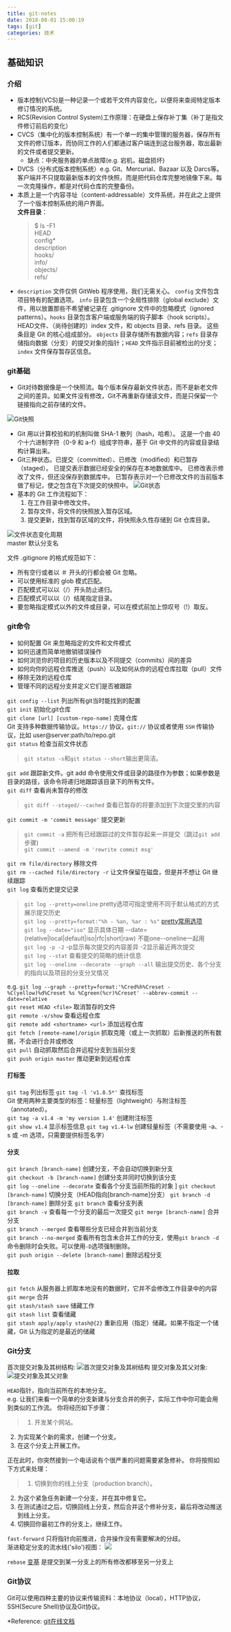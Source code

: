 ```yaml
---
title: git-notes
date: 2018-08-01 15:00:19
tags: [git]
categories: 技术
---
```

## 基础知识
### 介绍
- 版本控制(VCS)是一种记录一个或若干文件内容变化，以便将来查阅特定版本修订情况的系统。
- RCS(Revision Control System)工作原理：在硬盘上保存补丁集（补丁是指文件修订前后的变化）
- CVCS（集中化的版本控制系统）有一个单一的集中管理的服务器，保存所有文件的修订版本，而协同工作的人们都通过客户端连到这台服务器，取出最新的文件或者提交更新。  
	- 缺点：中央服务器的单点故障(e.g. 宕机，磁盘损坏)
- DVCS（分布式版本控制系统）e.g. Git、Mercurial、Bazaar 以及 Darcs等。客户端并不只提取最新版本的文件快照，而是把代码仓库完整地镜像下来。每一次克隆操作，都是对代码仓库的完整备份。  
- 本质上是一个内容寻址（content-addressable）文件系统，并在此之上提供了一个版本控制系统的用户界面。  
**文件目录**：  
	> $ ls -F1  
	HEAD  
	config*  
	description  
	hooks/  
	info/  
	objects/  
	refs/  

<!-- more -->
- `description` 文件仅供 GitWeb 程序使用，我们无需关心。 `config` 文件包含项目特有的配置选项。 `info` 目录包含一个全局性排除（global exclude）文件，用以放置那些不希望被记录在 .gitignore 文件中的忽略模式（ignored patterns）。`hooks` 目录包含客户端或服务端的钩子脚本（hook scripts）。HEAD文件、（尚待创建的）index 文件，和 objects 目录、refs 目录。 这些条目是 Git 的核心组成部分。 `objects` 目录存储所有数据内容；`refs` 目录存储指向数据（分支）的提交对象的指针；`HEAD` 文件指示目前被检出的分支；`index` 文件保存暂存区信息。  



### git基础
- Git对待数据像是一个快照流。每个版本保存最新文件状态，而不是新老文件之间的差异。如果文件没有修改，Git不再重新存储该文件，而是只保留一个链接指向之前存储的文件。  

![Git快照](https://git-scm.com/book/en/v2/images/snapshots.png)  

- Git 用以计算校验和的机制叫做 SHA-1 散列（hash，哈希）。 这是一个由 40 个十六进制字符（0-9 和 a-f）组成字符串，基于 Git 中文件的内容或目录结构计算出来。
- Git三种状态。已提交（committed）、已修改（modified）和已暂存（staged）。 已提交表示数据已经安全的保存在本地数据库中。 已修改表示修改了文件，但还没保存到数据库中。 已暂存表示对一个已修改文件的当前版本做了标记，使之包含在下次提交的快照中。
![Git状态](https://git-scm.com/book/en/v2/images/areas.png)
- 基本的 Git 工作流程如下：  
  1. 在工作目录中修改文件。  
  2. 暂存文件，将文件的快照放入暂存区域。  
  3. 提交更新，找到暂存区域的文件，将快照永久性存储到 Git 仓库目录。  

![文件状态变化周期](https://git-scm.com/book/en/v2/images/lifecycle.png)  
master 默认分支名

文件 .gitignore 的格式规范如下：  

- 所有空行或者以 ＃ 开头的行都会被 Git 忽略。  
- 可以使用标准的 glob 模式匹配。  
- 匹配模式可以以（/）开头防止递归。  
- 匹配模式可以以（/）结尾指定目录。  
- 要忽略指定模式以外的文件或目录，可以在模式前加上惊叹号（!）取反。


### git命令
- 如何配置 Git 来忽略指定的文件和文件模式  
- 如何迅速而简单地撤销错误操作  
- 如何浏览你的项目的历史版本以及不同提交（commits）间的差异  
- 如何向你的远程仓库推送（push）以及如何从你的远程仓库拉取（pull）文件  
- 移除无效的远程仓库
- 管理不同的远程分支并定义它们是否被跟踪

`git config --list` 列出所有git当时能找到的配置    
`git init` 初始化git仓库  
`git clone [url] [custom-repo-name]` 克隆仓库  
Git 支持多种数据传输协议。`https://` 协议，`git://` 协议或者使用 `SSH` 传输协议，比如 user@server:path/to/repo.git  
`git status` 检查当前文件状态    
> `git status -s`和`git status --short`输出更简洁。

`git add` 跟踪新文件。git add 命令使用文件或目录的路径作为参数；如果参数是目录的路径，该命令将递归地跟踪该目录下的所有文件。   
`git diff` 查看尚未暂存的修改  
> `git diff --staged/--cached` 查看已暂存的将要添加到下次提交里的内容  

`git commit -m 'commit message'` 提交更新  
> `git commit -a` 把所有已经跟踪过的文件暂存起来一并提交（跳过`git add`步骤)  
> `git commit --amend -m 'rewrite commit msg'`  

`git rm file/directory` 移除文件  
`git rm --cached file/directory -r` 让文件保留在磁盘，但是并不想让 Git 继续跟踪  
`git log` 查看历史提交记录  
> `git log --pretty=oneline`  pretty选项可指定使用不同于默认格式的方式展示提交历史  
> `git log --pretty=format:"%h - %an, %ar : %s"` [pretty常用选项](https://git-scm.com/book/zh/v2/Git-%E5%9F%BA%E7%A1%80-%E6%9F%A5%E7%9C%8B%E6%8F%90%E4%BA%A4%E5%8E%86%E5%8F%B2#rpretty_format)  
> `git log --date="iso"`  显示具体日期 --date=(relative|local|default|iso|rfc|short|raw) 不能one--oneline一起用     
> `git log -p -2` -p显示每次提交的内容差异 -2显示最近两次提交  
> `git log --stat` 查看提交的简略的统计信息  
> `git log --oneline --decorate --graph --all` 输出提交历史、各个分支的指向以及项目的分支分叉情况

e.g. `git log --graph --pretty=format:'%Cred%h%Creset -%C(yellow)%d%Creset %s %Cgreen(%cr)%Creset' --abbrev-commit --date=relative`  
`git reset HEAD <file>` 取消暂存的文件  
`git remote -v/show` 查看远程仓库  
`git remote add <shortname> <url>` 添加远程仓库  
`git fetch [remote-name]/origin` 抓取克隆（或上一次抓取）后新推送的所有数据，不会进行合并或修改  
`git pull` 自动抓取然后合并远程分支到当前分支  
`git push origin master` 推动更新到远程仓库  
#### 打标签  
`git tag` 列出标签
`git tag -l 'v1.8.5*'` 查找标签  
Git 使用两种主要类型的标签：轻量标签（lightweight）与附注标签（annotated）。  
`git tag -a v1.4 -m 'my version 1.4'` 创建附注标签  
`git show v1.4` 显示标签信息
`git tag v1.4-lw` 创建轻量标签（不需要使用 -a、-s 或 -m 选项，只需要提供标签名字）  
#### 分支
`git branch [branch-name]` 创建分支，不会自动切换到新分支  
`git checkout -b [branch-name]` 创建分支并同时切换到该分支  
`git log --oneline --decorate` 查看各个分支当前所指的对象  ]
`git checkout [branch-name]` 切换分支（HEAD指向[branch-name]分支） 
`git branch -d [branch-name]` 删除分支 
`git branch` 查看分支列表  
`git branch -v` 查看每一个分支的最后一次提交 
`git merge [branch-name]` 合并分支   
`git branch --merged` 查看哪些分支已经合并到当前分支  
`git branch --no-merged` 查看所有包含未合并工作的分支，使用`git branch -d`命令删除时会失败。可以使用`-D`选项强制删除。  
`git push origin --delete [branch-name]` 删除远程分支  
#### 拉取
`git fetch` 从服务器上抓取本地没有的数据时，它并不会修改工作目录中的内容  
`git merge` 合并  
`git stash/stash save` 储藏工作  
`git stash list` 查看储藏  
`git stash apply/apply stash@{2}` 重新应用（指定）储藏。如果不指定一个储藏，Git 认为指定的是最近的储藏  


### Git分支
首次提交对象及其树结构: 
![首次提交对象及其树结构](https://git-scm.com/book/en/v2/images/commit-and-tree.png)
提交对象及其父对象:
![提交对象及其父对象](https://git-scm.com/book/en/v2/images/commits-and-parents.png)  

`HEAD`指针，指向当前所在的本地分支。   
e.g. 让我们来看一个简单的分支新建与分支合并的例子，实际工作中你可能会用到类似的工作流。 你将经历如下步骤：
> 1. 开发某个网站。  
2. 为实现某个新的需求，创建一个分支。  
3. 在这个分支上开展工作。  

正在此时，你突然接到一个电话说有个很严重的问题需要紧急修补。 你将按照如下方式来处理：  
> 1. 切换到你的线上分支（production branch）。  
2. 为这个紧急任务新建一个分支，并在其中修复它。  
3. 在测试通过之后，切换回线上分支，然后合并这个修补分支，最后将改动推送到线上分支。  
4. 切换回你最初工作的分支上，继续工作。  

`fast-forward` 只将指针向前推进，合并操作没有需要解决的分歧。  
渐进稳定分支的流水线('silo')视图：
![](https://git-scm.com/book/en/v2/images/lr-branches-2.png)  

`rebase` [变基](https://git-scm.com/book/zh/v2/Git-%E5%88%86%E6%94%AF-%E5%8F%98%E5%9F%BA) 是提交到某一分支上的所有修改都移至另一分支上  

### Git协议
Git可以使用四种主要的协议来传输资料：本地协议（local），HTTP协议，SSH(Secure Shell)协议及Git协议。

*Reference:
[git在线文档](https://git-scm.com/book/zh/v2)